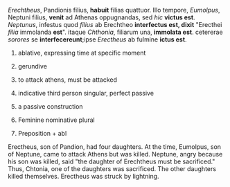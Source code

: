 *Erechtheus*, Pandionis filius, **habuit** filias quattuor. Illo tempore, *Eumolpus*, Neptuni filius, **venit** ad Athenas oppugnandas, sed *hic* **victus est**. *Neptunus*, infestus quod *filius* ab Erechtheo **interfectus est, dixit** "Erecthei *filia* immolanda **est**". itaque *Chthonia*, filiarum una, **immolata est**. cetererae *sorores* se **interfecereunt**;ipse *Erectheus* ab fulmine **ictus est**. 


1. ablative, expressing time at specific moment

2. gerundive

3. to attack athens, must be attacked

4. indicative third person singular, perfect passive

5. a passive construction

6. Feminine nominative plural

7. Preposition + abl

Erectheus, son of Pandion, had four daughters. At the time, Eumolpus, son of Neptune, came to attack Athens but was killed. Neptune, angry because his son was killed, said "the daughter of Erechtheus must be sacrificed." Thus, Chtonia, one of the daughters was sacrificed. The other daughters killed themselves. Erectheus was struck by lightning. 
